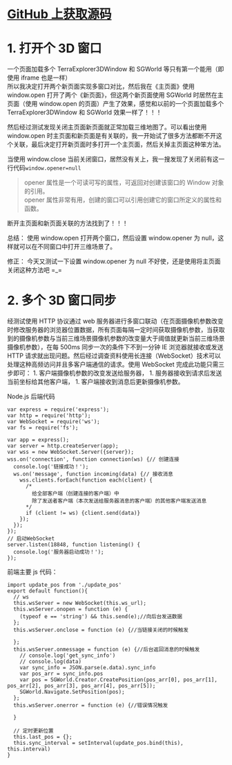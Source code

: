 # [GitHub 上获取源码](https://github.com/1010543618/Skyline-3DWindowSync)

# 1. 打开个 3D 窗口

一个页面加载多个 TerraExplorer3DWindow 和 SGWorld 等只有第一个能用（即使用 iframe 也是一样）  
所以我决定打开两个新页面实现多窗口对比，然后我在《主页面》使用 window.open 打开了两个《新页面》，但这两个新页面使用 SGWorld 时居然在主页面（使用 window.open 的页面）产生了效果，感觉和以前的一个页面加载多个 TerraExplorer3DWindow 和 SGWorld 效果一样了！！！  

然后经过测试发现关闭主页面新页面就正常加载三维地图了。可以看出使用 window.open 时主页面和新页面是有关联的，我一开始试了很多方法都断不开这个关联，最后决定打开新页面时多打开一个主页面，然后关掉主页面这种笨方法。  

当使用 window.close 当前关闭窗口，居然没有关上，我一搜发现了关闭前有这一行代码`window.opener=null`

> opener 属性是一个可读可写的属性，可返回对创建该窗口的 Window 对象的引用。  
> opener 属性非常有用，创建的窗口可以引用创建它的窗口所定义的属性和函数。

断开主页面和新页面关联的方法找到了！！！

总结：
使用 window.open 打开两个窗口，然后设置 window.opener 为 null，这样就可以在不同窗口中打开三维场景了。

修正：
今天又测试一下设置 window.opener 为 null 不好使，还是使用将主页面关闭这种方法吧 =\_=

# 2. 多个 3D 窗口同步

经测试使用 HTTP 协议通过 web 服务器进行多窗口联动（在页面摄像机参数改变时修改服务器的浏览器位置数据，所有页面每隔一定时间获取摄像机参数，当获取到的摄像机参数与当前三维场景摄像机参数的改变量大于阈值就更新当前三维场景摄像机参数），在每 500ms 同步一次的条件下不到一分钟 IE 浏览器就接收或发送 HTTP 请求就出现问题。然后经过调查资料使用长连接（WebSocket）技术可以处理这种高频访问并且多客户端通信的请求。使用 WebSocket 完成此功能只需三步即可：
1\. 客户端摄像机参数的改变发送给服务器，
1\. 服务器接收到请求后发送当前坐标给其他客户端，
1\. 客户端接收到消息后更新摄像机参数。

Node.js 后端代码

    var express = require('express');
    var http = require('http');
    var WebSocket = require('ws');
    var fs = require('fs');

    var app = express();
    var server = http.createServer(app);
    var wss = new WebSocket.Server({server});
    wss.on('connection', function connection(ws) {// 创建连接
      console.log('链接成功！');
      ws.on('message', function incoming(data) {// 接收消息
        wss.clients.forEach(function each(client) {
          /*
            给全部客户端（创建连接的客户端）中
            除了发送者客户端（本次发送给服务器消息的客户端）的其他客户端发送消息
          */
          if (client != ws) {client.send(data)}
        });
      });
    });
    // 启动WebSocket
    server.listen(18848, function listening() {
      console.log('服务器启动成功！');
    });

前端主要 js 代码：

    import update_pos from './update_pos'
    export default function(){
      // ws
      this.wsServer = new WebSocket(this.ws_url);
      this.wsServer.onopen = function (e) {
        (typeof e == 'string') && this.send(e);//向后台发送数据
      };
      this.wsServer.onclose = function (e) {//当链接关闭的时候触发

      };
      this.wsServer.onmessage = function (e) {//后台返回消息的时候触发
        // console.log('get_sync_info')
        // console.log(data)
        var sync_info = JSON.parse(e.data).sync_info
        var pos_arr = sync_info.pos
        var pos = SGWorld.Creator.CreatePosition(pos_arr[0], pos_arr[1], pos_arr[2], pos_arr[3], pos_arr[4], pos_arr[5]);
        SGWorld.Navigate.SetPosition(pos);
      };
      this.wsServer.onerror = function (e) {//错误情况触发

      }

      // 定时更新位置
      this.last_pos = {};
      this.sync_interval = setInterval(update_pos.bind(this), this.interval)
    }
